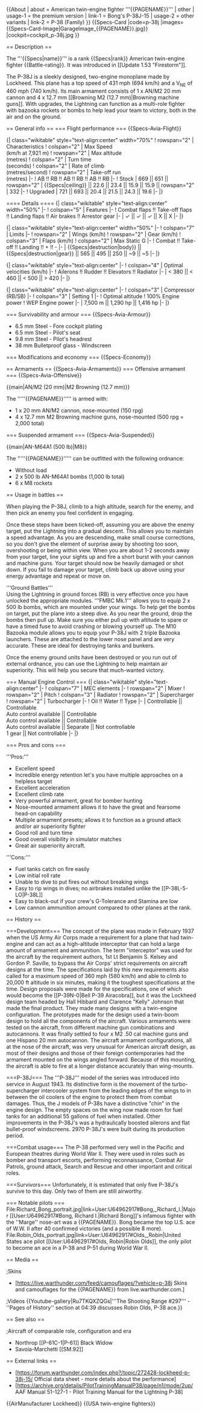{{About
| about = American twin-engine fighter '''{{PAGENAME}}'''
| other
| usage-1 = the premium version
| link-1 = Bong's P-38J-15
| usage-2 = other variants
| link-2 = P-38 (Family)
}}
{{Specs-Card
|code=p-38j
|images={{Specs-Card-Image|GarageImage_{{PAGENAME}}.jpg}}
|cockpit=cockpit_p-38j.jpg
}}

== Description ==

<!-- ''In the description, the first part should be about the history of and the creation and combat usage of the aircraft, as well as its key features. In the second part, tell the reader about the aircraft in the game. Insert a screenshot of the vehicle, so that if the novice player does not remember the vehicle by name, he will immediately understand what kind of vehicle the article is talking about.'' -->

The '''{{Specs|name}}''' is a rank {{Specs|rank}} American twin-engine fighter {{Battle-rating}}. It was introduced in [[Update 1.53 "Firestorm"]].

The P-38J is a sleekly designed, two-engine monoplane made by Lockheed. This plane has a top speed of 431 mph (694 km/h) and a V<sub>NE</sub> of 460 mph (740 km/h). Its main armament consists of 1 x AN/M2 20 mm cannon and 4 x 12.7 mm [[Browning M2 (12.7 mm)|Browning machine guns]]. With upgrades, the Lightning can function as a multi-role fighter with bazooka rockets or bombs to help lead your team to victory, both in the air and on the ground.

== General info ==
=== Flight performance ===
{{Specs-Avia-Flight}}

<!-- ''Describe how the aircraft behaves in the air. Speed, manoeuvrability, acceleration and allowable loads - these are the most important characteristics of the vehicle.'' -->

{| class="wikitable" style="text-align:center" width="70%"
! rowspan="2" | Characteristics
! colspan="2" | Max Speed<br>(km/h at 7,921 m)
! rowspan="2" | Max altitude<br>(metres)
! colspan="2" | Turn time<br>(seconds)
! colspan="2" | Rate of climb<br>(metres/second)
! rowspan="2" | Take-off run<br>(metres)
|-
! AB !! RB !! AB !! RB !! AB !! RB
|-
! Stock
| 669 || 651 || rowspan="2" | {{Specs|ceiling}} || 22.6 || 23.4 || 15.9 || 15.9 || rowspan="2" | 332
|-
! Upgraded
| 721 || 693 || 20.4 || 21.5 || 24.3 || 19.6
|-
|}

==== Details ====
{| class="wikitable" style="text-align:center" width="50%"
|-
! colspan="5" | Features
|-
! Combat flaps !! Take-off flaps !! Landing flaps !! Air brakes !! Arrestor gear
|-
| ✓ || ✓ || ✓ || X || X <!-- ✓ -->
|-
|}

{| class="wikitable" style="text-align:center" width="50%"
|-
! colspan="7" | Limits
|-
! rowspan="2" | Wings (km/h)
! rowspan="2" | Gear (km/h)
! colspan="3" | Flaps (km/h)
! colspan="2" | Max Static G
|-
! Combat !! Take-off !! Landing !! + !! -
|-
| {{Specs|destruction|body}} || {{Specs|destruction|gear}} || 565 || 495 || 250 || ~9 || ~5
|-
|}

{| class="wikitable" style="text-align:center"
|-
! colspan="4" | Optimal velocities (km/h)
|-
! Ailerons !! Rudder !! Elevators !! Radiator
|-
| < 380 || < 460 || < 500 || > 420
|-
|}

{| class="wikitable" style="text-align:center"
|-
! colspan="3" | Compressor (RB/SB)
|-
! colspan="3" | Setting 1
|-
! Optimal altitude
! 100% Engine power
! WEP Engine power
|-
| 7,500 m || 1,290 hp || 1,416 hp
|-
|}

=== Survivability and armour ===
{{Specs-Avia-Armour}}

<!-- ''Examine the survivability of the aircraft. Note how vulnerable the structure is and how secure the pilot is, whether the fuel tanks are armoured, etc. Describe the armour, if there is any, and also mention the vulnerability of other critical aircraft systems.'' -->

- 6.5 mm Steel - Fore cockpit plating
- 6.5 mm Steel - Pilot's seat
- 9.8 mm Steel - Pilot's headrest
- 38 mm Bulletproof glass - Windscreen

=== Modifications and economy ===
{{Specs-Economy}}

== Armaments ==
{{Specs-Avia-Armaments}}
=== Offensive armament ===
{{Specs-Avia-Offensive}}

<!-- ''Describe the offensive armament of the aircraft, if any. Describe how effective the cannons and machine guns are in a battle, and also what belts or drums are better to use. If there is no offensive weaponry, delete this subsection.'' -->

{{main|AN/M2 (20 mm)|M2 Browning (12.7 mm)}}

The '''''{{PAGENAME}}''''' is armed with:

- 1 x 20 mm AN/M2 cannon, nose-mounted (150 rpg)
- 4 x 12.7 mm M2 Browning machine guns, nose-mounted (500 rpg = 2,000 total)

=== Suspended armament ===
{{Specs-Avia-Suspended}}

<!-- ''Describe the aircraft's suspended armament: additional cannons under the wings, bombs, rockets and torpedoes. This section is especially important for bombers and attackers. If there is no suspended weaponry remove this subsection.'' -->

{{main|AN-M64A1 (500 lb)|M8}}

The '''''{{PAGENAME}}''''' can be outfitted with the following ordnance:

- Without load
- 2 x 500 lb AN-M64A1 bombs (1,000 lb total)
- 6 x M8 rockets

== Usage in battles ==

<!-- ''Describe the tactics of playing in the aircraft, the features of using aircraft in a team and advice on tactics. Refrain from creating a "guide" - do not impose a single point of view, but instead, give the reader food for thought. Examine the most dangerous enemies and give recommendations on fighting them. If necessary, note the specifics of the game in different modes (AB, RB, SB).'' -->

When playing the P-38J, climb to a high altitude, search for the enemy, and then pick an enemy you feel confident in engaging.

Once these steps have been ticked-off, assuming you are above the enemy target, put the Lightning into a gradual descent. This allows you to maintain a speed advantage. As you are descending, make small course corrections, so you don't give the element of surprise away by shooting too soon, overshooting or being within view.
When you are about 1-2 seconds away from your target, line your sights up and fire a short burst with your cannon and machine guns. Your target should now be heavily damaged or shot down. If you fail to damage your target, climb back up above using your energy advantage and repeat or move on.

'''Ground Battles'''<br>
Using the Lightning in ground forces (RB) is very effective once you have unlocked the appropriate modules. '''FMBC Mk.1''' allows you to equip 2 x 500 lb bombs, which are mounted under your wings. To help get the bombs on target, put the plane into a steep dive. As you near the ground, drop the bombs then pull up. Make sure you either pull up with altitude to spare or have a timed fuse to avoid crashing or blowing yourself up. The M10 Bazooka module allows you to equip your P-38J with 2 triple Bazooka launchers. These are attached to the lower nose panel and are very accurate. These are ideal for destroying tanks and bunkers.

Once the enemy ground units have been destroyed or you run out of external ordnance, you can use the Lightning to help maintain air superiority. This will help you secure that much-wanted victory.

=== Manual Engine Control ===
{| class="wikitable" style="text-align:center"
|-
! colspan="7" | MEC elements
|-
! rowspan="2" | Mixer
! rowspan="2" | Pitch
! colspan="3" | Radiator
! rowspan="2" | Supercharger
! rowspan="2" | Turbocharger
|-
! Oil !! Water !! Type
|-
| Controllable || Controllable<br>Auto control available || Controllable<br>Auto control available || Controllable<br>Auto control available || Separate || Not controllable<br>1 gear || Not controllable
|-
|}

=== Pros and cons ===

<!-- ''Summarise and briefly evaluate the vehicle in terms of its characteristics and combat effectiveness. Mark its pros and cons in the bulleted list. Try not to use more than 6 points for each of the characteristics. Avoid using categorical definitions such as "bad", "good" and the like - use substitutions with softer forms such as "inadequate" and "effective".'' -->

'''Pros:'''

- Excellent speed
- Incredible energy retention let's you have multiple approaches on a helpless target
- Excellent acceleration
- Excellent climb rate
- Very powerful armament, great for bomber hunting
- Nose-mounted armament allows it to have the great and fearsome head-on capability
- Multiple armament presets; allows it to function as a ground attack and/or air superiority fighter
- Good roll and turn time
- Good overall visibility in simulator matches
- Great air superiority aircraft.

'''Cons:'''

- Fuel tanks catch on fire easily
- Low initial roll rate
- Unable to dive to put fires out without breaking wings
- Easy to rip wings in dives; no airbrakes installed unlike the [[P-38L-5-LO|P-38L]]
- Easy to black-out if your crew's G-Tolerance and Stamina are low
- Low cannon ammunition amount compared to other planes at the rank.

== History ==

<!-- ''Describe the history of the creation and combat usage of the aircraft in more detail than in the introduction. If the historical reference turns out to be too long, take it to a separate article, taking a link to the article about the vehicle and adding a block "/History" (example: <nowiki>https://wiki.warthunder.com/(Vehicle-name)/History</nowiki>) and add a link to it here using the <code>main</code> template. Be sure to reference text and sources by using <code><nowiki><ref></ref></nowiki></code>, as well as adding them at the end of the article with <code><nowiki><references /></nowiki></code>. This section may also include the vehicle's dev blog entry (if applicable) and the in-game encyclopedia description (under <code><nowiki>=== In-game description ===</nowiki></code>, also if applicable).'' -->

===Development===
The concept of the plane was made in February 1937 when the US Army Air Corps made a requirement for a plane that had twin-engine and can act as a high-altitude interceptor that can hold a large amount of armament and ammunition. The term "interceptor" was used for the aircraft by the requirement authors, 1st Lt Benjamin S. Kelsey and Gordon P. Saville, to bypass the Air Corps' strict requirements on aircraft designs at the time. The specifications laid by this new requirements also called for a maximum speed of 360 mph (580 km/h) and able to climb to 20,000 ft altitude in six minutes, making it the toughest specifications at the time. Design proposals were made for the specifications, one of which would become the [[P-39N-0|Bell P-39 Airacobra]], but it was the Lockheed design team headed by Hall Hibbard and Clarence "Kelly" Johnson that made the final product. They made many designs with a twin-engine configuration. The prototypes made for the design used a twin-boom design to hold all the components of the aircraft. Various armaments were tested on the aircraft, from different machine gun combinations and autocannons. It was finally settled to four x M2 .50 cal machine guns and one Hispano 20 mm autocannon. The aircraft armament configurations, all at the nose of the aircraft, was very unusual for American aircraft design, as most of their designs and those of their foreign contemporaries had the armament mounted on the wings angled forward. Because of this mounting, the aircraft is able to fire at a longer distance accurately than wing-mounts.

===P-38J===
The '''P-38J''' model of the series was introduced into service in August 1943. Its distinctive form is the movement of the turbo-supercharger intercooler system from the leading edges of the wings to in between the oil coolers of the engine to protect them from combat damages. Thus, the J models of P-38s have a distinctive "chin" in the engine design. The empty spaces on the wing now made room for fuel tanks for an additional 55 gallons of fuel when installed. Other improvements in the P-38J's was a hydraulically boosted ailerons and flat bullet-proof windscreens. 2970 P-38J's were built during its production period.

===Combat usage===
The P-38 performed very well in the Pacific and European theatres during World War II. They were used in roles such as bomber and transport escorts, performing reconnaissance, Combat Air Patrols, ground attack, Search and Rescue and other important and critical roles.

===Survivors===
Unfortunately, it is estimated that only five P-38J's survive to this day. Only two of them are still airworthy.

=== Notable pilots ===
<gallery mode="packed" heights="300">
File:Richard_Bong_portrait.jpg|link=User:U64962917#Bong,\_Richard_I.|Major [[User:U64962917#Bong, Richard I.|Richard Bong]]'s infamous fighter with the ''Marge'' nose-art was a {{PAGENAME}}. Bong became the top U.S. ace of W.W. II after 40 confirmed victories (and a possible 8 more).
File:Robin_Olds_portrait.jpg|link=User:U64962917#Olds,\_Robin|United States ace pilot [[User:U64962917#Olds, Robin|Robin Olds]], the only pilot to become an ace in a P-38 and P-51 during World War II.
</gallery>

== Media ==

<!-- ''Excellent additions to the article would be video guides, screenshots from the game, and photos.'' -->

;Skins

- [https://live.warthunder.com/feed/camouflages/?vehicle=p-38j Skins and camouflages for the {{PAGENAME}} from live.warthunder.com.]

;Videos
{{Youtube-gallery|Ru7TKQXZQGs|'''The Shooting Range #297''' - ''Pages of History'' section at 04:39 discusses Robin Olds, P-38 ace.}}

== See also ==

<!-- ''Links to the articles on the War Thunder Wiki that you think will be useful for the reader, for example:''
* ''reference to the series of the aircraft;''
* ''links to approximate analogues of other nations and research trees.'' -->

;Aircraft of comparable role, configuration and era

- Northrop [[P-61C-1|P-61]] Black Widow
- Savoia-Marchetti [[SM.92]]

== External links ==

<!--''Paste links to sources and external resources, such as:''
* ''topic on the official game forum;''
* ''other literature.''-->

- [https://forum.warthunder.com/index.php?/topic/272428-lockheed-p-38j-15/ Official data sheet - more details about the performance]
- [https://archive.org/details/PilotTrainingManualP38/page/n1/mode/2up/ AAF Manual 51-127-1 - Pilot Training Manual for the Lightning P-38]

{{AirManufacturer Lockheed}}
{{USA twin-engine fighters}}
